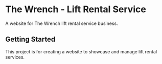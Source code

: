 # The Wrench - Lift Rental Service

A website for The Wrench lift rental service business.

## Getting Started

This project is for creating a website to showcase and manage lift rental services.